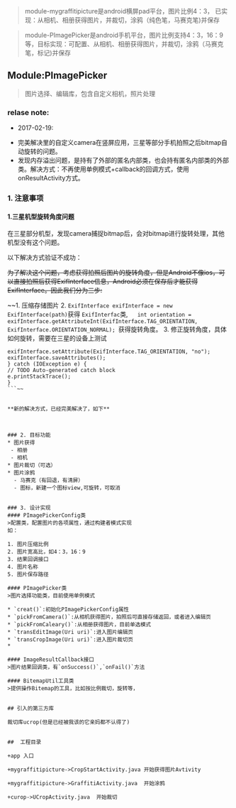 
> module-mygraffitipicture是android横屏pad平台，图片比例4：3， 已实现：从相机、相册获得图片，并裁切，涂鸦（纯色笔，马赛克笔)并保存

> module-PImagePicker是android手机平台，图片比例支持4：3，16：9等，目标实现：可配置、从相机、相册获得图片，并裁切，涂鸦（马赛克笔，标记)并保存

## Module:PImagePicker

>图片选择、编辑库，包含自定义相机，照片处理

### relase note:
+ 2017-02-19:
 - 完美解决里的自定义camera在竖屏应用，三星等部分手机拍照之后bitmap自动旋转的问题。
 - 发现内存溢出问题，是持有了外部的匿名内部类，也会持有匿名内部类的外部类。解决方式：不再使用单例模式+callback的回调方式，使用onResultActivity方式。

### 1. 注意事项
#### 1.三星机型旋转角度问题


在三星部分机型，发现camera捕捉bitmap后，会对bitmap进行旋转处理，其他机型没有这个问题。

以下解决方式验证不成功：

~~为了解决这个问题，考虑获得拍照后图片的旋转角度，但是Android不像ios，可以直接拍照后获得ExifInterface信息，Android必须在保存后才能获得ExifInterface。因此我们分为三步:~~


~~1. 压缩存储图片
2.  `ExifInterface exifInterface = new ExifInterface(path)`获得 `ExifInterfac`类,`    int orientation = exifInterface.getAttributeInt(ExifInterface.TAG_ORIENTATION, ExifInterface.ORIENTATION_NORMAL);  `获得旋转角度。
3. 修正旋转角度，具体如何旋转，需要在三星的设备上测试
```
exifInterface.setAttribute(ExifInterface.TAG_ORIENTATION, "no");
exifInterface.saveAttributes();
} catch (IOException e) {
// TODO Auto-generated catch block
e.printStackTrace();
}  
```~~


**新的解决方式，已经完美解决了，如下**



### 2. 目标功能
* 图片获得
 - 相册
 - 相机
* 图片裁切（可选）
* 图片涂鸦
  - 马赛克（有回退，有清屏）
  - 图标，新建一个图标view,可旋转，可取消


### 3. 设计实现 
#### PImagePickerConfig类
>配置类，配置图片的各项属性，通过构建者模式实现
如：

1. 图片压缩比例
2. 图片宽高比，如4：3，16：9
3. 结果回调接口
4. 图片名称
5. 图片保存路径

#### PImagePicker类
>图片选择功能类，目前使用单例模式

* `creat()`:初始化PImagePickerConfig属性
* `pickFromCamera()`:从相机获得图片，拍照后可直接存储返回，或者进入编辑页
* `pickFromCaleary()`:从相册获得图片，目前单选模式
* `transEditImage(Uri uri)`:进入图片编辑页
* `transCropImage(Uri uri)`:进入图片裁切页
* 

#### ImageResultCallback接口
>图片结果回调类，有`onSuccess()`,`onFail()`方法 

#### BitemapUtil工具类
>提供操作Bitemap的工具，比如按比例裁切，旋转等，


## 引入的第三方库

裁切库ucrop(但是已经被我该的它亲妈都不认得了)


##  工程目录

+app 入口

+mygraffitipicture->CropStartActivity.java 开始获得图片Avtivity

+mygraffitipicture->GraffitiActivity.java  开始涂鸦

+curop->UCropActivity.java  开始裁切






